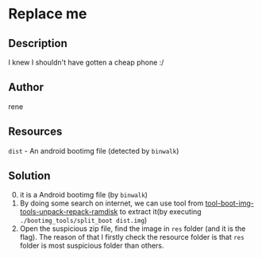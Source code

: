 # Replace me
## Description
I knew I shouldn't have gotten a cheap phone :/
## Author
rene
## Resources
`dist` - An android bootimg file (detected by `binwalk`)
## Solution
0. it is a Android bootimg file (by `binwalk`)
1. By doing some search on internet, we can use tool from [tool-boot-img-tools-unpack-repack-ramdisk](https://forum.xda-developers.com/t/tool-boot-img-tools-unpack-repack-ramdisk.2319018/) to extract it(by executing `./bootimg_tools/split_boot dist.img`)
2. Open the suspicious zip file, find the image in `res` folder (and it is the flag). The reason of that I firstly check the resource folder is that `res` folder is most suspicious folder than others.